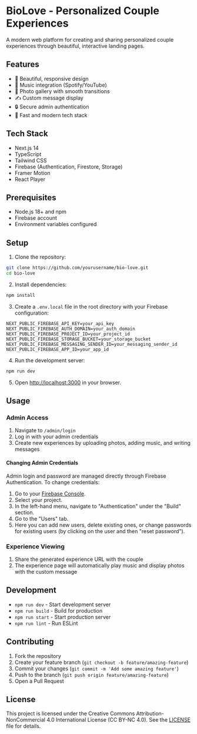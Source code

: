 # BioLove - Personalized Couple Experiences

A modern web platform for creating and sharing personalized couple experiences through beautiful, interactive landing pages.

## Features

- 🎨 Beautiful, responsive design
- 🎵 Music integration (Spotify/YouTube)
- 📸 Photo gallery with smooth transitions
- ✍️ Custom message display
- 🔒 Secure admin authentication
- 🚀 Fast and modern tech stack

## Tech Stack

- Next.js 14
- TypeScript
- Tailwind CSS
- Firebase (Authentication, Firestore, Storage)
- Framer Motion
- React Player

## Prerequisites

- Node.js 18+ and npm
- Firebase account
- Environment variables configured

## Setup

1. Clone the repository:
```bash
git clone https://github.com/yourusername/bio-love.git
cd bio-love
```

2. Install dependencies:
```bash
npm install
```

3. Create a `.env.local` file in the root directory with your Firebase configuration:
```env
NEXT_PUBLIC_FIREBASE_API_KEY=your_api_key
NEXT_PUBLIC_FIREBASE_AUTH_DOMAIN=your_auth_domain
NEXT_PUBLIC_FIREBASE_PROJECT_ID=your_project_id
NEXT_PUBLIC_FIREBASE_STORAGE_BUCKET=your_storage_bucket
NEXT_PUBLIC_FIREBASE_MESSAGING_SENDER_ID=your_messaging_sender_id
NEXT_PUBLIC_FIREBASE_APP_ID=your_app_id
```

4. Run the development server:
```bash
npm run dev
```

5. Open [http://localhost:3000](http://localhost:3000) in your browser.

## Usage

### Admin Access

1. Navigate to `/admin/login`
2. Log in with your admin credentials
3. Create new experiences by uploading photos, adding music, and writing messages

#### Changing Admin Credentials

Admin login and password are managed directly through Firebase Authentication. To change credentials:

1. Go to your [Firebase Console](https://console.firebase.google.com/).
2. Select your project.
3. In the left-hand menu, navigate to "Authentication" under the "Build" section.
4. Go to the "Users" tab.
5. Here you can add new users, delete existing ones, or change passwords for existing users (by clicking on the user and then "reset password").

### Experience Viewing

1. Share the generated experience URL with the couple
2. The experience page will automatically play music and display photos with the custom message

## Development

- `npm run dev` - Start development server
- `npm run build` - Build for production
- `npm run start` - Start production server
- `npm run lint` - Run ESLint

## Contributing

1. Fork the repository
2. Create your feature branch (`git checkout -b feature/amazing-feature`)
3. Commit your changes (`git commit -m 'Add some amazing feature'`)
4. Push to the branch (`git push origin feature/amazing-feature`)
5. Open a Pull Request

## License

This project is licensed under the Creative Commons Attribution-NonCommercial 4.0 International License (CC BY-NC 4.0). See the [LICENSE](LICENSE) file for details.
